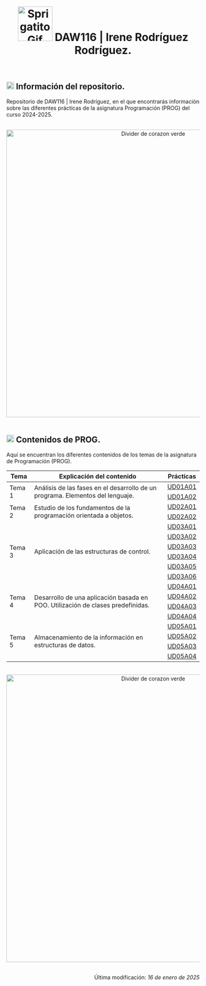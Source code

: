 <div align="center">
    <h1>
        <img src="https://media.tenor.com/R8z2KJTDP5kAAAAi/cat-sprigatito.gif" alt="Sprigatito Gif" width="90">
        DAW116 | Irene Rodríguez Rodríguez.
    </h1>
</div>

<br>

<div>
    <h2>
        <img src="https://media.tenor.com/uj-429a6v-YAAAAi/pixel-art-gmail.gif" alt="Signo exclamación e interrogación" width="20">
        Información del repositorio.
    </h2>
    <p>Repositorio de DAW116 | Irene Rodríguez, en el que encontrarás información sobre las diferentes prácticas de la asignatura Programación (PROG) del curso 2024-2025.</p>
</div>

<br>

<div align="center">
    <img src="https://media1.tenor.com/m/ZmHfvmzVfi4AAAAd/divider-discord.gif" alt="Divider de corazon verde" width="750">
</div>

<br>

<div>
    <h2>
    <img src="https://media.tenor.com/uj-429a6v-YAAAAi/pixel-art-gmail.gif" alt="Signo exclamación e interrogación" width="20">
    Contenidos de PROG.
    </h2>
    <p>Aquí se encuentran los diferentes contenidos de los temas de la asignatura de Programación (PROG).</p>
    <table>
        <thead>
            <tr>
                <th>Tema</th>
                <th>Explicación del contenido</th>
                <th>Prácticas</th>
            </tr>
        </thead>
        <tbody>
            <tr>
                <td rowspan="2">Tema 1</td>
                <td rowspan="2">Análisis de las fases en el desarrollo de un programa. Elementos del lenguaje.</td>
                <td><a href="https://github.com/irenerodriguezrod/116PROGProyectoPROG/tree/main/UD01A01">UD01A01</a></td>
            </tr>
            <tr>
                <td><a href="https://github.com/irenerodriguezrod/116PROGProyectoPROG/tree/main/UD01A02">UD01A02</a></td>
            </tr>
            <tr>
                <td rowspan="2">Tema 2</td>
                <td rowspan="2">Estudio de los fundamentos de la programación orientada a objetos.</td>
                <td><a href="https://github.com/irenerodriguezrod/116PROGProyectoPROG/tree/main/UD02A01">UD02A01</a></td>
            </tr>
            <tr>
                <td><a href="https://github.com/irenerodriguezrod/116PROGProyectoPROG/tree/main/UD02A02">UD02A02</a></td>
            </tr>
            <tr>
                <td rowspan="6">Tema 3</td>
                <td rowspan="6">Aplicación de las estructuras de control.</td>
                <td><a href="https://github.com/irenerodriguezrod/116PROGProyectoPROG/tree/main/UD03A01">UD03A01</a></td>
            </tr>
            <tr>
                <td><a href="https://github.com/irenerodriguezrod/116PROGProyectoPROG/tree/main/UD03A02">UD03A02</a></td>
            </tr>
            <tr>
                <td><a href="https://github.com/irenerodriguezrod/116PROGProyectoPROG/tree/main/UD03A03">UD03A03</a></td>
            </tr>
            <tr>
                <td><a href="https://github.com/irenerodriguezrod/116PROGProyectoPROG/tree/main/UD03A04">UD03A04</a></td>
            </tr>
            <tr>
                <td><a href="https://github.com/irenerodriguezrod/116PROGProyectoPROG/tree/main/UD03A05">UD03A05</a></td>
            </tr>
            <tr>
                <td><a href="https://github.com/irenerodriguezrod/116PROGProyectoPROG/tree/main/UD03A06">UD03A06</a></td>
            </tr>
            <tr>
                <td rowspan="4">Tema 4</td>
                <td rowspan="4">Desarrollo de una aplicación basada en POO. Utilización de clases predefinidas.</td>
                <td><a href="https://github.com/irenerodriguezrod/116PROGProyectoPROG/tree/main/UD04A01">UD04A01</a></td>
            </tr>
            <tr>
                <td><a href="https://github.com/irenerodriguezrod/116PROGProyectoPROG/tree/main/UD04A02">UD04A02</a></td>
            </tr>
            <tr>
                <td><a href="https://github.com/irenerodriguezrod/116PROGProyectoPROG/tree/main/UD04A03">UD04A03</a></td>
            </tr>
            <tr>
                <td><a href="https://github.com/irenerodriguezrod/116PROGProyectoPROG/tree/main/UD04A04">UD04A04</a></td>
            </tr>
            <tr>
                <td rowspan="4">Tema 5</td>
                <td rowspan="4">Almacenamiento de la información en estructuras de datos.</td>
                <td><a href="https://github.com/irenerodriguezrod/116PROGProyectoPROG/tree/main/UD05A01">UD05A01</a></td>
            </tr>
            <tr>
                <td><a href="https://github.com/irenerodriguezrod/116PROGProyectoPROG/tree/main/UD05A02">UD05A02</a></td>
            </tr>
            <tr>
                <td><a href="https://github.com/irenerodriguezrod/116PROGProyectoPROG/tree/main/UD05A03">UD05A03</a></td>
            </tr>
            <tr>
                <td><a href="https://github.com/irenerodriguezrod/116PROGProyectoPROG/tree/main/UD05A04">UD05A04</a></td>
            </tr>
        </tbody>
    </table>
</div>

<br>

<div align="center">
    <img src="https://media1.tenor.com/m/ZmHfvmzVfi4AAAAd/divider-discord.gif" alt="Divider de corazon verde" width="750">
</div>

<br>

<div align="right">
    <p>Última modificación:<i> 16 de enero de 2025</i></p>
</div>